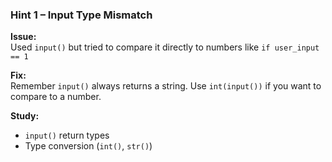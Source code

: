 ### Hint 1 – Input Type Mismatch

**Issue:**  
Used `input()` but tried to compare it directly to numbers like `if user_input == 1`

**Fix:**  
Remember `input()` always returns a string. Use `int(input())` if you want to compare to a number.

**Study:**  
- `input()` return types  
- Type conversion (`int()`, `str()`)
